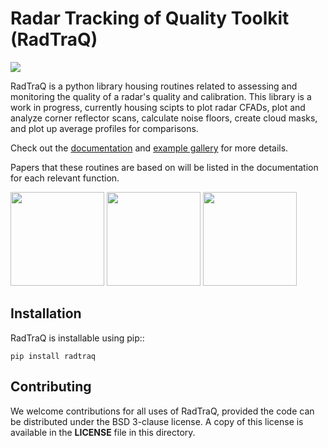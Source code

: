 Radar Tracking of Quality Toolkit (RadTraQ)
============================================

![](https://github.com/ARM-Development/RadTraQ/workflows/RadTRAQ/badge.svg)

RadTraQ is a python library housing routines related to assessing and monitoring the quality of a radar's quality and calibration. This library is a work in progress, currently housing scipts to plot radar CFADs, plot and analyze corner reflector scans, calculate noise floors, create cloud masks, and plot up average profiles for comparisons.  

Check out the [documentation](https://arm-development.github.io/RadTraQ/build/html/index.html) and [example gallery](https://arm-development.github.io/RadTraQ/build/html/source/auto_examples/index.html) for more details.

Papers that these routines are based on will be listed in the documentation for each relevant function.

<img src="https://arm-development.github.io/RadTraQ/build/html/_images/sphx_glr_plot_corner_reflector_raster_001.png" height="150"> <img src="https://arm-development.github.io/RadTraQ/build/html/_images/sphx_glr_plot_cloud_mask_001.png" height="150"> <img src="https://arm-development.github.io/RadTraQ/build/html/_images/sphx_glr_plot_mask_vpt_001.png" height="150">

## Installation

RadTraQ is installable using pip::

    pip install radtraq

## Contributing

We welcome contributions for all uses of RadTraQ, provided the code can be
distributed under the BSD 3-clause license. A copy of this license is
available in the **LICENSE** file in this directory.
